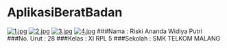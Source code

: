 # AplikasiBeratBadan
[![1.jpg](https://s13.postimg.org/p6tzf7b4n/image.jpg)](https://postimg.org/image/wmt90zytv/)
[![2.jpg](https://s12.postimg.org/4ivjy2zx9/image.jpg)](https://postimg.org/image/ajt8v5mjd/)
[![3.jpg](https://s22.postimg.org/hi013s6g1/image.jpg)](https://postimg.org/image/5sw1ftfh9/)
[![4.jpg](https://s15.postimg.org/5luwx3waj/image.jpg)](https://postimg.org/image/j2rvfz6lz/)
###Nama : Riski Ananda Widiya Putri
###No. Urut : 28
###Kelas : XI RPL 5
###Sekolah : SMK TELKOM MALANG
